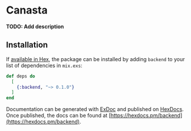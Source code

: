 # Canasta

**TODO: Add description**

## Installation

If [available in Hex](https://hex.pm/docs/publish), the package can be installed
by adding `backend` to your list of dependencies in `mix.exs`:

```elixir
def deps do
  [
    {:backend, "~> 0.1.0"}
  ]
end
```

Documentation can be generated with [ExDoc](https://github.com/elixir-lang/ex_doc)
and published on [HexDocs](https://hexdocs.pm). Once published, the docs can
be found at [https://hexdocs.pm/backend](https://hexdocs.pm/backend).

